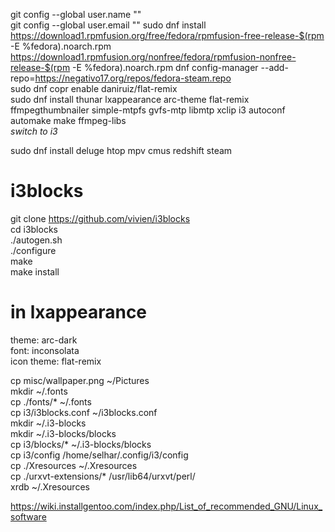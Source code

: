 
git config --global user.name ""  
git config --global user.email ""
sudo dnf install https://download1.rpmfusion.org/free/fedora/rpmfusion-free-release-$(rpm -E %fedora).noarch.rpm https://download1.rpmfusion.org/nonfree/fedora/rpmfusion-nonfree-release-$(rpm -E %fedora).noarch.rpm
dnf config-manager --add-repo=https://negativo17.org/repos/fedora-steam.repo  
sudo dnf copr enable daniruiz/flat-remix  
sudo dnf install thunar lxappearance arc-theme flat-remix ffmpegthumbnailer simple-mtpfs gvfs-mtp libmtp xclip i3 autoconf automake make ffmpeg-libs  
*switch to i3*  
  
sudo dnf install deluge htop mpv cmus redshift steam

# i3blocks
git clone https://github.com/vivien/i3blocks  
cd i3blocks  
./autogen.sh  
./configure  
make  
make install  

# in lxappearance  
theme: arc-dark  
font: inconsolata  
icon theme: flat-remix  

cp misc/wallpaper.png ~/Pictures  
mkdir ~/.fonts  
cp ./fonts/* ~/.fonts  
cp i3/i3blocks.conf ~/i3blocks.conf  
mkdir ~/.i3-blocks  
mkdir ~/.i3-blocks/blocks  
cp i3/blocks/* ~/.i3-blocks/blocks  
cp i3/config /home/selhar/.config/i3/config  
cp ./Xresources ~/.Xresources  
cp ./urxvt-extensions/* /usr/lib64/urxvt/perl/  
xrdb ~/.Xresources  
  
https://wiki.installgentoo.com/index.php/List_of_recommended_GNU/Linux_software  
